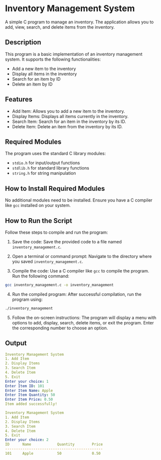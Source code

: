 # Inventory Management System
A simple C program to manage an inventory. The application allows you to add, view, search, and delete items from the inventory.

## Description
This program is a basic implementation of an inventory management system. It supports the following functionalities:

- Add a new item to the inventory
- Display all items in the inventory
- Search for an item by ID
- Delete an item by ID
## Features
- Add Item: Allows you to add a new item to the inventory.
- Display Items: Displays all items currently in the inventory.
- Search Item: Search for an item in the inventory by its ID.
- Delete Item: Delete an item from the inventory by its ID.

## Required Modules
The program uses the standard C library modules:

- `stdio.h` for input/output functions
- `stdlib.h` for standard library functions
- `string.h` for string manipulation

## How to Install Required Modules
No additional modules need to be installed. Ensure you have a C compiler like `gcc` installed on your system. 

## How to Run the Script
Follow these steps to compile and run the program:

1. Save the code: Save the provided code to a file named `inventory_management.c`.

2. Open a terminal or command prompt: Navigate to the directory where you saved `inventory_management.c`.

3. Compile the code: Use a C compiler like `gcc` to compile the program. Run the following command:
```bash 
gcc inventory_management.c -o inventory_management
```
4. Run the compiled program: After successful compilation, run the program using:
```bash 
./inventory_management
```
5. Follow the on-screen instructions: The program will display a menu with options to add, display, search, delete items, or exit the program. Enter the corresponding number to choose an option.

## Output
```yaml
Inventory Management System
1. Add Item
2. Display Items
3. Search Item
4. Delete Item
5. Exit
Enter your choice: 1
Enter Item ID: 101
Enter Item Name: Apple
Enter Item Quantity: 50
Enter Item Price: 0.50
Item added successfully!

Inventory Management System
1. Add Item
2. Display Items
3. Search Item
4. Delete Item
5. Exit
Enter your choice: 2
ID      Name            Quantity        Price
---------------------------------------------
101     Apple           50              0.50
```
